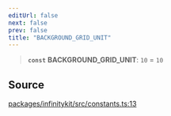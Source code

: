 ```yaml
---
editUrl: false
next: false
prev: false
title: "BACKGROUND_GRID_UNIT"
---
```


> **`const`** **BACKGROUND\_GRID\_UNIT**: `10` = `10`

## Source

[packages/infinitykit/src/constants.ts:13](https://github.com/nodenogg-in/alpha-p2p/blob/d78065f/packages/infinitykit/src/constants.ts#L13)
